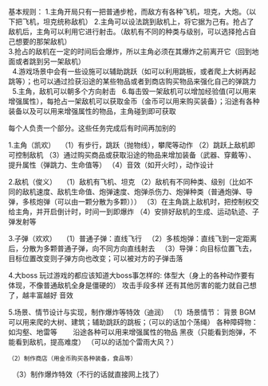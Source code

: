 基本规则：
    1.主角开局只有一把普通步枪，而敌方有各种飞机，坦克，大炮。（以下把飞机，坦克统称敌机）
    2.主角可以设法跳到敌机上，将它据为己有。抢占了敌机后，主角可以利用它进行射击。（敌机有不同的种类与级别，可以选择抢占自己想要的那架敌机）        
    3.抢占的敌机在一定的时间后会爆炸，所以主角必须在其爆炸之前离开它（回到地面或者跳到另一架敌机）  
    4.游戏场景中会有一些设施可以辅助跳跃（如可以利用跳板，或者爬上大树再起跳等）；也可以通过捡获沿途的某些物品或者到商店购买物品来强化自己的弹跳力
    5.主角，敌机可以朝多个方向射击
    6.每击毁一架敌机可以增加经验值(可以用来增强属性），每抢占一架敌机可以获取金币（金币可以用来购买装备）；沿途有各种装备以及可以用来增强属性的物品，主角碰到即可获取
    

每个人负责一个部分。这些任务完成后有时间再加别的

1.主角（凯欢）
    （1）有步行，跳跃（抛物线），攀爬等动作
    （2）跳跃上敌机即可控制敌机
    （3）通过购买商品或获取沿途的物品来增加装备（武器、穿戴等）、提升属性（弹跳力、生命值等）
    （4）音效（如开火时），动作设计
   

2.敌机（俊义）
    （1）敌机有飞机、坦克
    （2）敌机有不同种类、级别（比如不同的敌机速度、敌机生命值、炮弹速度、炮弹杀伤力、炮弹种类（普通炮弹、导弹，多核炮弹（可以由一颗分散为多颗）））
    （3）在主角跳上敌机时，把控制权交给主角，并开启倒计时，时间一到即爆炸
    （4）安排好敌机的生成、运动轨迹、子弹发射等

3.子弹（欢欢）
    （1）普通子弹：直线飞行
    （2）多核炮弹：直线飞到一定距离后，分散为多颗普通子弹，向不同方向直线射去
    （3）导弹：向目标位置飞去，目标位置改变则子弹方向也改变；可以被对方的子弹击落

4.大boss
    玩过游戏的都应该知道大boss事怎样的:
    体型大（身上的各种动作要有体现，不像普通敌机全身是僵硬的）
    攻击手段多样
    还有其他厉害的能力就自己想了，越丰富越好
    音效


5.场景、情节设计与实现，制作爆炸等特效（迪润）
    （1）场景情节：
        背景
	BGM
        可以用来爬的大树、建筑；辅助跳跃的跳板；（可以的话加个荡绳）
        各种障碍物：如沟壑、地雷等
        沿途各种可以用来增强属性的物品
	黑夜（只能看到炮弹，不能看到敌机，提高难度）
       （可以的话加个雷雨大风？）

    （2）制作商店（用金币购买各种装备，食品等）
    （3）制作爆炸特效（不行的话就直接网上找了）
